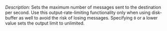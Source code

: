 ---
---
<!-- DISCLAIMER: This file is based on the syslog-ng Open Source Edition documentation https://github.com/balabit/syslog-ng-ose-guides/commit/2f4a52ee61d1ea9ad27cb4f3168b95408fddfdf2 and is used under the terms of The syslog-ng Open Source Edition Documentation License. The file has been modified by Axoflow. -->
*Description:* Sets the maximum number of messages sent to the destination per second. Use this output-rate-limiting functionality only when using disk-buffer as well to avoid the risk of losing messages. Specifying `0` or a lower value sets the output limit to unlimited.
